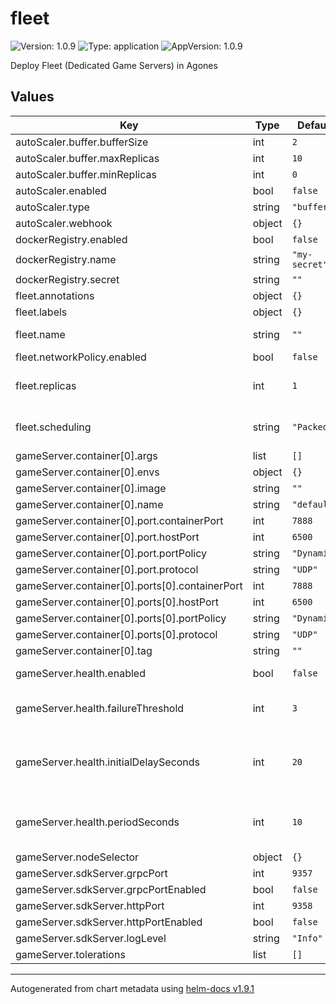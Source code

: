 # fleet

![Version: 1.0.9](https://img.shields.io/badge/Version-1.0.9-informational?style=flat-square) ![Type: application](https://img.shields.io/badge/Type-application-informational?style=flat-square) ![AppVersion: 1.0.9](https://img.shields.io/badge/AppVersion-1.0.9-informational?style=flat-square)

Deploy Fleet (Dedicated Game Servers) in Agones

## Values

| Key | Type | Default | Description |
|-----|------|---------|-------------|
| autoScaler.buffer.bufferSize | int | `2` |  |
| autoScaler.buffer.maxReplicas | int | `10` |  |
| autoScaler.buffer.minReplicas | int | `0` |  |
| autoScaler.enabled | bool | `false` |  |
| autoScaler.type | string | `"buffer"` |  |
| autoScaler.webhook | object | `{}` |  |
| dockerRegistry.enabled | bool | `false` |  |
| dockerRegistry.name | string | `"my-secret"` |  |
| dockerRegistry.secret | string | `""` |  |
| fleet.annotations | object | `{}` |  |
| fleet.labels | object | `{}` |  |
| fleet.name | string | `""` | name of the fleet  |
| fleet.networkPolicy.enabled | bool | `false` |  |
| fleet.replicas | int | `1` | number of instances to run |
| fleet.scheduling | string | `"Packed"` | number of instances to run |
| gameServer.container[0].args | list | `[]` |  |
| gameServer.container[0].envs | object | `{}` |  |
| gameServer.container[0].image | string | `""` |  |
| gameServer.container[0].name | string | `"default"` |  |
| gameServer.container[0].port.containerPort | int | `7888` |  |
| gameServer.container[0].port.hostPort | int | `6500` |  |
| gameServer.container[0].port.portPolicy | string | `"Dynamic"` |  |
| gameServer.container[0].port.protocol | string | `"UDP"` |  |
| gameServer.container[0].ports[0].containerPort | int | `7888` |  |
| gameServer.container[0].ports[0].hostPort | int | `6500` |  |
| gameServer.container[0].ports[0].portPolicy | string | `"Dynamic"` |  |
| gameServer.container[0].ports[0].protocol | string | `"UDP"` |  |
| gameServer.container[0].tag | string | `""` |  |
| gameServer.health.enabled | bool | `false` | enable/disable health check |
| gameServer.health.failureThreshold | int | `3` | number of consective failures |
| gameServer.health.initialDelaySeconds | int | `20` | number of seconds to delay before starting health check |
| gameServer.health.periodSeconds | int | `10` | number of seconds between health checks |
| gameServer.nodeSelector | object | `{}` |  |
| gameServer.sdkServer.grpcPort | int | `9357` |  |
| gameServer.sdkServer.grpcPortEnabled | bool | `false` |  |
| gameServer.sdkServer.httpPort | int | `9358` |  |
| gameServer.sdkServer.httpPortEnabled | bool | `false` |  |
| gameServer.sdkServer.logLevel | string | `"Info"` |  |
| gameServer.tolerations | list | `[]` |  |

----------------------------------------------
Autogenerated from chart metadata using [helm-docs v1.9.1](https://github.com/norwoodj/helm-docs/releases/v1.9.1)
